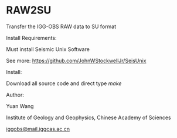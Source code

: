 # RAW2SU
Transfer the IGG-OBS RAW data to SU format

Install Requirements: 

  Must install Seismic Unix Software
  
  See more: https://github.com/JohnWStockwellJr/SeisUnix

Install: 

  Download all source code and direct type _make_

Author: 

Yuan Wang

Institute of Geology and Geophysics, Chinese Academy of Sciences

iggobs@mail.iggcas.ac.cn
